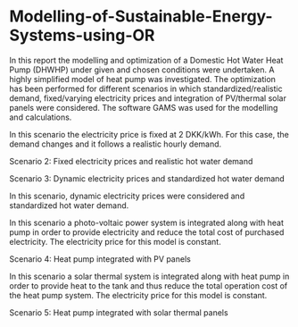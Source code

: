 # Modelling-of-Sustainable-Energy-Systems-using-OR

In this report the modelling and optimization of a Domestic Hot Water Heat Pump (DHWHP) under given and
chosen conditions were undertaken. A highly simplified model of heat pump was investigated. The optimization
has been performed for different scenarios in which standardized/realistic demand, fixed/varying electricity
prices and integration of PV/thermal solar panels were considered. The software GAMS was used for the
modelling and calculations.


In this scenario the electricity price is fixed at 2 DKK/kWh. For this case, the demand changes and it follows
a realistic hourly demand.

Scenario 2: Fixed electricity prices and realistic hot water demand

Scenario 3: Dynamic electricity prices and standardized hot water demand

In this scenario, dynamic electricity prices were considered and standardized hot water demand.

In this scenario a photo-voltaic power system is integrated along with heat pump in order to provide electricity
and reduce the total cost of purchased electricity. The electricity price for this model is constant.

Scenario 4: Heat pump integrated with PV panels

In this scenario a solar thermal system is integrated along with heat pump in order to provide heat to the
tank and thus reduce the total operation cost of the heat pump system. The electricity price for this model
is constant.

Scenario 5: Heat pump integrated with solar thermal panels
